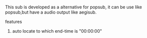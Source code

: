 This sub is developed as a alternative for popsub,
it can be use like popsub,but have a audio output like aegisub.

features
1. auto locate to which end-time is "00:00:00"